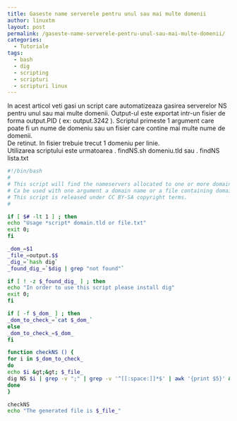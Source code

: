 ```yaml
---
title: Gaseste name serverele pentru unul sau mai multe domenii
author: linuxtm
layout: post
permalink: /gaseste-name-serverele-pentru-unul-sau-mai-multe-domenii/
categories:
  - Tutoriale
tags:
  - bash
  - dig
  - scripting
  - scripturi
  - scripturi linux
---
```

In acest articol veti gasi un script care automatizeaza gasirea serverelor NS pentru unul sau mai multe domenii. Output-ul este exportat intr-un fisier de forma output.PID ( ex: output.3242 ). Scriptul primeste 1 argument care poate fi un nume de domeniu sau un fisier care contine mai multe nume de domenii.  
De retinut. In fisier trebuie trecut 1 domeniu per linie.  
Utilizarea scriptului este urmatoarea . findNS.sh domeniu.tld sau . findNS lista.txt

```bash
#!/bin/bash
#
# This script will find the nameservers allocated to one or more domains.
# Ca be used with one argument a domain name or a file containing domains.
# This script is released under CC BY-SA copyright terms.
#

if [ $# -lt 1 ] ; then
echo "Usage *script* domain.tld or file.txt"
exit 0;
fi

_dom_=$1
_file_=output.$$
_dig_=`hash dig`
_found_dig_=`$dig | grep "not found"`

if [ ! -z $_found_dig_ ] ; then
echo "In order to use this script please install dig"
exit 0;
fi

if [ -f $_dom_ ] ; then
_dom_to_check_=`cat $_dom_`
else
_dom_to_check_=$_dom_
fi

function checkNS () {
for i in $_dom_to_check_
do
echo $i &gt;&gt; $_file_
dig NS $i | grep -v ";" | grep -v '^[[:space:]]*$' | awk '{print $5}' &gt;&gt; $_file_
done
}

checkNS
echo "The generated file is $_file_"
```

